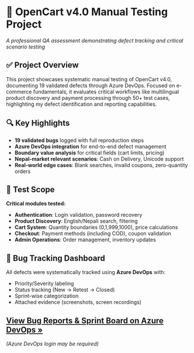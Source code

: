# 🛒 OpenCart v4.0 Manual Testing Project
*A professional QA assessment demonstrating defect tracking and critical scenario testing*

## ✅ Project Overview
This project showcases systematic manual testing of OpenCart v4.0, documenting 19 validated defects through Azure DevOps. Focused on e-commerce fundamentals, it evaluates critical workflows like multilingual product discovery and payment processing through 50+ test cases, highlighting my defect identification and reporting capabilities.

## 🔍 Key Highlights
- **19 validated bugs** logged with full reproduction steps
- **Azure DevOps integration** for end-to-end defect management
- **Boundary value analysis** for critical fields (cart limits, pricing)
- **Nepal-market relevant scenarios**: Cash on Delivery, Unicode support
- **Real-world edge cases**: Blank searches, invalid coupons, zero-quantity orders

## 🧪 Test Scope
**Critical modules tested:**
- **Authentication**: Login validation, password recovery
- **Product Discovery**: English/Nepali search, filtering
- **Cart System**: Quantity boundaries (0,1,999,1000), price calculations
- **Checkout**: Payment methods (including COD), coupon validation
- **Admin Operations**: Order management, inventory updates

## 🐞 Bug Tracking Dashboard
All defects were systematically tracked using **Azure DevOps** with:
- Priority/Severity labeling
- Status tracking (New → Retest → Closed)
- Sprint-wise categorization
- Attached evidence (screenshots, screen recordings)

## [View Bug Reports & Sprint Board on Azure DevOps »](<https://dev.azure.com/OpenCart-Testingronishshrestha20610613/OpenCart%20Testing/_boards/board/t/OpenCart%20Testing%20Team/Issues>)

*(Azure DevOps login may be required)*

